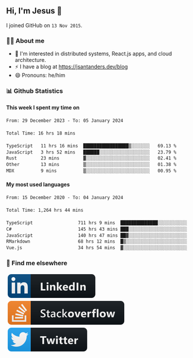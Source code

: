 ## Hi, I'm Jesus 👋

I joined GitHub on `13 Nov 2015`.

<!-- Talking about you -->

### 👨‍💻 About me

- 👦 I'm interested in distributed systems, React.js apps, and cloud architecture.
- ⚡️ I have a blog at <https://jsantanders.dev/blog>
- 😄 Pronouns: he/him

### 📊 Github Statistics

#### This week I spent my time on

<!--START_SECTION:weekly-->

```txt
From: 29 December 2023 - To: 05 January 2024

Total Time: 16 hrs 18 mins

TypeScript   11 hrs 16 mins  █████████████████▒░░░░░░░   69.13 %
JavaScript   3 hrs 52 mins   ██████░░░░░░░░░░░░░░░░░░░   23.79 %
Rust         23 mins         ▓░░░░░░░░░░░░░░░░░░░░░░░░   02.41 %
Other        13 mins         ▒░░░░░░░░░░░░░░░░░░░░░░░░   01.38 %
MDX          9 mins          ▒░░░░░░░░░░░░░░░░░░░░░░░░   00.95 %
```

<!--END_SECTION:weekly-->

#### My most used languages

<!--START_SECTION:alltime-->

```txt
From: 15 December 2020 - To: 04 January 2024

Total Time: 1,264 hrs 44 mins

TypeScript                 711 hrs 9 mins  ██████████████░░░░░░░░░░░   56.23 %
C#                         145 hrs 43 mins ███░░░░░░░░░░░░░░░░░░░░░░   11.52 %
JavaScript                 140 hrs 47 mins ██▓░░░░░░░░░░░░░░░░░░░░░░   11.13 %
RMarkdown                  68 hrs 12 mins  █▒░░░░░░░░░░░░░░░░░░░░░░░   05.39 %
Vue.js                     34 hrs 54 mins  ▓░░░░░░░░░░░░░░░░░░░░░░░░   02.76 %
```

<!--END_SECTION:alltime-->

### 📢 Find me elsewhere

<p>
  <a target="_blank" href="https://linkedin.com/in/jsantanders">
    <img src="https://github.com/jsantanders/jsantanders/blob/master/img/linkedin.svg" alt="LinkedIn" style="vertical-align:top; margin:4px">
  </a>
  
  <a target="_blank" href="https://stackoverflow.com/users/7318331/jesus-santander">
    <img src="https://github.com/jsantanders/jsantanders/blob/master/img/stackoverflow.svg" alt="StackOverflow" style="vertical-align:top; margin:4px">
  </a>
  
  <a target="_blank" href="http://twitter.com/jsantanders">
    <img src="https://github.com/jsantanders/jsantanders/blob/master/img/twitter.svg" alt="Twitter" style="vertical-align:top; margin:4px">
  </a>
</p>
